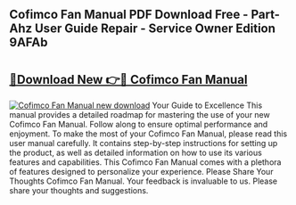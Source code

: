 ## Cofimco Fan Manual PDF Download Free - Part-Ahz User Guide Repair - Service Owner Edition 9AFAb

# <h2><a href="http://bc43023.oget.top/?id=Cofimco+Fan+Manual">🔗Download New 👉🔴 Cofimco Fan Manual</a></h2>

[![Cofimco Fan Manual new download](https://i.imgur.com/5g1atiW.png)](http://bc43023.oget.top/?id=Cofimco+Fan+Manual)
Your Guide to Excellence This manual provides a detailed roadmap for mastering the use of your new Cofimco Fan Manual. Follow along to ensure optimal performance and enjoyment. To make the most of your Cofimco Fan Manual, please read this user manual carefully. It contains step-by-step instructions for setting up the product, as well as detailed information on how to use its various features and capabilities. This Cofimco Fan Manual comes with a plethora of features designed to personalize your experience. Please Share Your Thoughts Cofimco Fan Manual. Your feedback is invaluable to us. Please share your thoughts and suggestions.
